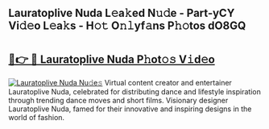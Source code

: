 ## Lauratoplive Nuda L𝚎a𝚔ed N𝚞𝚍e - Part-yCY Vi𝚍𝚎o L𝚎a𝚔s - H𝚘𝚝 O𝚗𝚕yf𝚊ns P𝚑𝚘tos dO8GQ

# <h2><a href="http://kf0vuu.oniu.top/?m=Lauratoplive+Nuda">🔗👉 🔴 Lauratoplive Nuda P𝚑ot𝚘𝚜 V𝚒d𝚎o</a></h2>

[![Lauratoplive Nuda Nu𝚍e𝚜](https://i.imgur.com/0qMVB7G.gif)](http://kf0vuu.oniu.top/?m=Lauratoplive+Nuda)
Virtual content creator and entertainer Lauratoplive Nuda, celebrated for distributing dance and lifestyle inspiration through trending dance moves and short films. Visionary designer Lauratoplive Nuda, famed for their innovative and inspiring designs in the world of fashion.  
